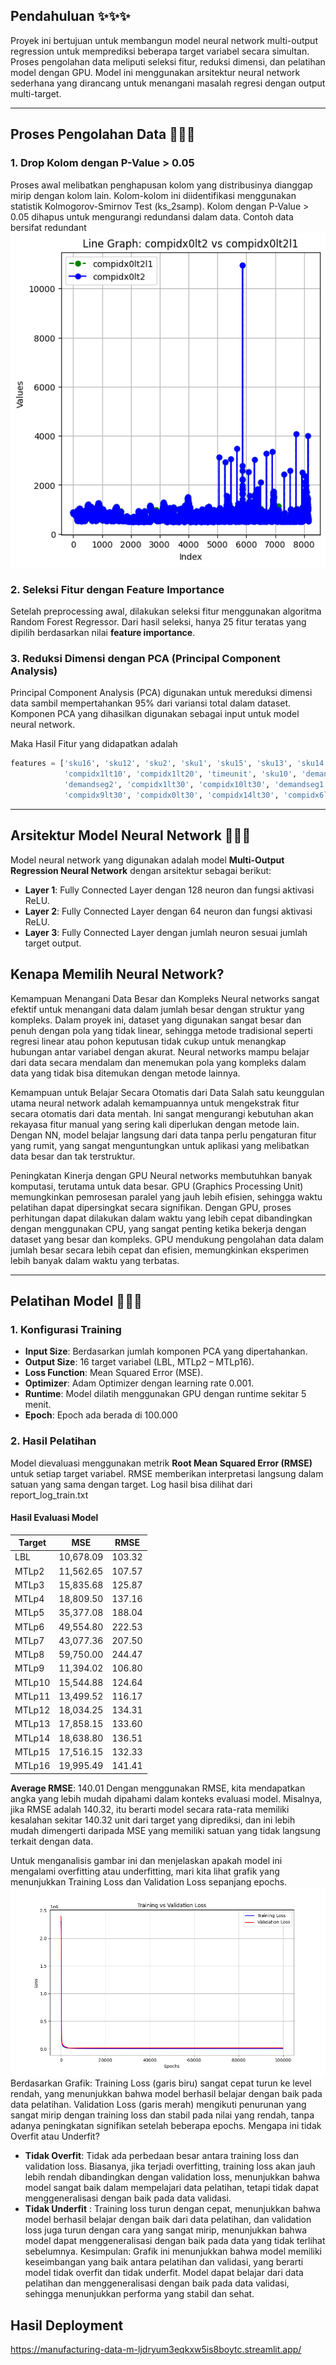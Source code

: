 ## Pendahuluan ✨✨✨

Proyek ini bertujuan untuk membangun model neural network multi-output regression untuk memprediksi beberapa target variabel secara simultan. Proses pengolahan data meliputi seleksi fitur, reduksi dimensi, dan pelatihan model dengan GPU. Model ini menggunakan arsitektur neural network sederhana yang dirancang untuk menangani masalah regresi dengan output multi-target.

---

## Proses Pengolahan Data 🌟🌟🌟

### 1. **Drop Kolom dengan P-Value > 0.05**

Proses awal melibatkan penghapusan kolom yang distribusinya dianggap mirip dengan kolom lain. Kolom-kolom ini diidentifikasi menggunakan statistik Kolmogorov-Smirnov Test (ks\_2samp). Kolom dengan P-Value > 0.05 dihapus untuk mengurangi redundansi dalam data. Contoh data bersifat redundant
![My Image](Sim_dis.png)

### 2. **Seleksi Fitur dengan Feature Importance**

Setelah preprocessing awal, dilakukan seleksi fitur menggunakan algoritma Random Forest Regressor. Dari hasil seleksi, hanya 25 fitur teratas yang dipilih berdasarkan nilai **feature importance**.

### 3. **Reduksi Dimensi dengan PCA (Principal Component Analysis)**

Principal Component Analysis (PCA) digunakan untuk mereduksi dimensi data sambil mempertahankan 95% dari variansi total dalam dataset. Komponen PCA yang dihasilkan digunakan sebagai input untuk model neural network.

Maka Hasil Fitur yang didapatkan adalah 
```python
features = ['sku16', 'sku12', 'sku2', 'sku1', 'sku15', 'sku13', 'sku14', 'sku9', 'sku11',
            'compidx1lt10', 'compidx1lt20', 'timeunit', 'sku10', 'demandseg3', 'compidx1lt6',
            'demandseg2', 'compidx1lt30', 'compidx10lt30', 'demandseg1', 'compidx1lt2',
            'compidx9lt30', 'compidx0lt30', 'compidx14lt30', 'compidx6lt30', 'compidx11lt30']
```
---

## Arsitektur Model Neural Network 🤖🤖🤖

Model neural network yang digunakan adalah model **Multi-Output Regression Neural Network** dengan arsitektur sebagai berikut:

- **Layer 1**: Fully Connected Layer dengan 128 neuron dan fungsi aktivasi ReLU.
- **Layer 2**: Fully Connected Layer dengan 64 neuron dan fungsi aktivasi ReLU.
- **Layer 3**: Fully Connected Layer dengan jumlah neuron sesuai jumlah target output.
## Kenapa Memilih Neural Network?
Kemampuan Menangani Data Besar dan Kompleks
Neural networks sangat efektif untuk menangani data dalam jumlah besar dengan struktur yang kompleks. Dalam proyek ini, dataset yang digunakan sangat besar dan penuh dengan pola yang tidak linear, sehingga metode tradisional seperti regresi linear atau pohon keputusan tidak cukup untuk menangkap hubungan antar variabel dengan akurat. Neural networks mampu belajar dari data secara mendalam dan menemukan pola yang kompleks dalam data yang tidak bisa ditemukan dengan metode lainnya.

Kemampuan untuk Belajar Secara Otomatis dari Data
Salah satu keunggulan utama neural network adalah kemampuannya untuk mengekstrak fitur secara otomatis dari data mentah. Ini sangat mengurangi kebutuhan akan rekayasa fitur manual yang sering kali diperlukan dengan metode lain. Dengan NN, model belajar langsung dari data tanpa perlu pengaturan fitur yang rumit, yang sangat menguntungkan untuk aplikasi yang melibatkan data besar dan tak terstruktur.

Peningkatan Kinerja dengan GPU
Neural networks membutuhkan banyak komputasi, terutama untuk data besar. GPU (Graphics Processing Unit) memungkinkan pemrosesan paralel yang jauh lebih efisien, sehingga waktu pelatihan dapat dipersingkat secara signifikan. Dengan GPU, proses perhitungan dapat dilakukan dalam waktu yang lebih cepat dibandingkan dengan menggunakan CPU, yang sangat penting ketika bekerja dengan dataset yang besar dan kompleks. GPU mendukung pengolahan data dalam jumlah besar secara lebih cepat dan efisien, memungkinkan eksperimen lebih banyak dalam waktu yang terbatas.

---

## Pelatihan Model 🚀🚀🚀

### 1. **Konfigurasi Training**

- **Input Size**: Berdasarkan jumlah komponen PCA yang dipertahankan.
- **Output Size**: 16 target variabel (LBL, MTLp2 – MTLp16).
- **Loss Function**: Mean Squared Error (MSE).
- **Optimizer**: Adam Optimizer dengan learning rate 0.001.
- **Runtime**: Model dilatih menggunakan GPU dengan runtime sekitar 5 menit.
- **Epoch**: Epoch ada berada di 100.000

### 2. **Hasil Pelatihan**

Model dievaluasi menggunakan metrik **Root Mean Squared Error (RMSE)** untuk setiap target variabel. RMSE memberikan interpretasi langsung dalam satuan yang sama dengan target.
Log hasil bisa dilihat dari report_log_train.txt
#### Hasil Evaluasi Model

| Target | MSE       | RMSE   |
| ------ | --------- | ------ |
| LBL    | 10,678.09 | 103.32 |
| MTLp2  | 11,562.65 | 107.57 |
| MTLp3  | 15,835.68 | 125.87 |
| MTLp4  | 18,809.50 | 137.16 |
| MTLp5  | 35,377.08 | 188.04 |
| MTLp6  | 49,554.80 | 222.53 |
| MTLp7  | 43,077.36 | 207.50 |
| MTLp8  | 59,750.00 | 244.47 |
| MTLp9  | 11,394.02 | 106.80 |
| MTLp10 | 15,544.88 | 124.64 |
| MTLp11 | 13,499.52 | 116.17 |
| MTLp12 | 18,034.25 | 134.31 |
| MTLp13 | 17,858.15 | 133.60 |
| MTLp14 | 18,638.80 | 136.51 |
| MTLp15 | 17,516.15 | 132.33 |
| MTLp16 | 19,995.49 | 141.41 |

**Average RMSE**: 140.01
Dengan menggunakan RMSE, kita mendapatkan angka yang lebih mudah dipahami dalam konteks evaluasi model. Misalnya, jika RMSE adalah 140.32, itu berarti model secara rata-rata memiliki kesalahan sekitar 140.32 unit dari target yang diprediksi, dan ini lebih mudah dimengerti daripada MSE yang memiliki satuan yang tidak langsung terkait dengan data.

Untuk menganalisis gambar ini dan menjelaskan apakah model ini mengalami overfitting atau underfitting, mari kita lihat grafik yang menunjukkan Training Loss dan Validation Loss sepanjang epochs.
![My Image](training_vs_validation_loss.png)
Berdasarkan Grafik:
Training Loss (garis biru) sangat cepat turun ke level rendah, yang menunjukkan bahwa model berhasil belajar dengan baik pada data pelatihan.
Validation Loss (garis merah) mengikuti penurunan yang sangat mirip dengan training loss dan stabil pada nilai yang rendah, tanpa adanya peningkatan signifikan setelah beberapa epochs.
Mengapa ini tidak Overfit atau Underfit?

-  **Tidak Overfit**: Tidak ada perbedaan besar antara training loss dan validation loss. Biasanya, jika terjadi overfitting, training loss akan jauh lebih rendah dibandingkan dengan validation loss, menunjukkan bahwa model sangat baik dalam mempelajari data pelatihan, tetapi tidak dapat menggeneralisasi dengan baik pada data validasi.
- **Tidak Underfit** : Training loss turun dengan cepat, menunjukkan bahwa model berhasil belajar dengan baik dari data pelatihan, dan validation loss juga turun dengan cara yang sangat mirip, menunjukkan bahwa model dapat menggeneralisasi dengan baik pada data yang tidak terlihat sebelumnya.
Kesimpulan:
Grafik ini menunjukkan bahwa model memiliki keseimbangan yang baik antara pelatihan dan validasi, yang berarti model tidak overfit dan tidak underfit. Model dapat belajar dari data pelatihan dan menggeneralisasi dengan baik pada data validasi, sehingga menunjukkan performa yang stabil dan sehat.

## Hasil Deployment
https://manufacturing-data-m-ljdryum3eqkxw5is8boytc.streamlit.app/
